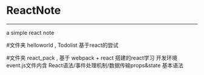 # ReactNote
---------
a simple react note

#文件夹 helloworld , Todolist 基于react的尝试

#文件夹 react_pack , 基于 webpack + react 搭建的react学习 开发环境
event.js文件内含 React语法/事件处理机制/数据传输props&state 基本语法
